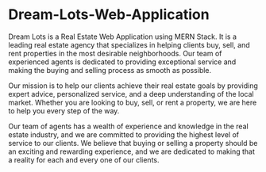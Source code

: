 # Dream-Lots-Web-Application
Dream Lots is a Real Estate Web Application using MERN Stack. It is a leading real estate agency that specializes in helping clients buy, sell, and rent properties in the most desirable neighborhoods. Our team of experienced agents is dedicated to providing exceptional service and making the buying and selling process as smooth as possible.

Our mission is to help our clients achieve their real estate goals by providing expert advice, personalized service, and a deep understanding of the local market. Whether you are looking to buy, sell, or rent a property, we are here to help you every step of the way.

Our team of agents has a wealth of experience and knowledge in the real estate industry, and we are committed to providing the highest level of service to our clients. We believe that buying or selling a property should be an exciting and rewarding experience, and we are dedicated to making that a reality for each and every one of our clients.
